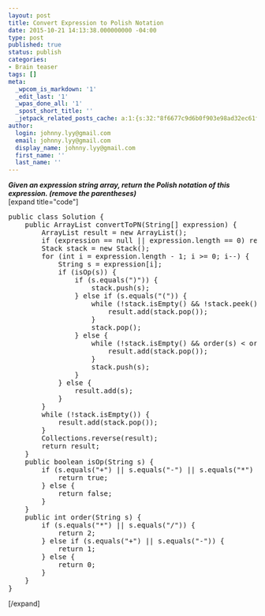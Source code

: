 ```yaml
---
layout: post
title: Convert Expression to Polish Notation
date: 2015-10-21 14:13:38.000000000 -04:00
type: post
published: true
status: publish
categories:
- Brain teaser
tags: []
meta:
  _wpcom_is_markdown: '1'
  _edit_last: '1'
  _wpas_done_all: '1'
  _spost_short_title: ''
  _jetpack_related_posts_cache: a:1:{s:32:"8f6677c9d6b0f903e98ad32ec61f8deb";a:2:{s:7:"expires";i:1467197311;s:7:"payload";a:3:{i:0;a:1:{s:2:"id";i:510;}i:1;a:1:{s:2:"id";i:509;}i:2;a:1:{s:2:"id";i:1409;}}}}
author:
  login: johnny.lyy@gmail.com
  email: johnny.lyy@gmail.com
  display_name: johnny.lyy@gmail.com
  first_name: ''
  last_name: ''
---
```

<p><strong><em>Given an expression string array, return the Polish notation of this expression. (remove the parentheses)</em></strong><br />
[expand title="code"]</p>
<pre>
public class Solution {
    public ArrayList<string> convertToPN(String[] expression) {
        ArrayList<string> result = new ArrayList<string>();
        if (expression == null || expression.length == 0) return result;
        Stack<string> stack = new Stack<string>();
        for (int i = expression.length - 1; i >= 0; i--) {
            String s = expression[i];
            if (isOp(s)) {
                if (s.equals(")")) {
                    stack.push(s);
                } else if (s.equals("(")) {
                    while (!stack.isEmpty() && !stack.peek().equals(")") {
                        result.add(stack.pop());
                    }
                    stack.pop();
                } else {
                    while (!stack.isEmpty() && order(s) < order(stack.peek())) {
                        result.add(stack.pop());
                    }
                    stack.push(s);
                }
            } else {
                result.add(s);
            }
        }
        while (!stack.isEmpty()) {
            result.add(stack.pop());
        }
        Collections.reverse(result);
        return result;
    }
    public boolean isOp(String s) {
        if (s.equals("+") || s.equals("-") || s.equals("*") || s.equals("/") || s.equals("(") || s.equals(")")) {
            return true;
        } else {
            return false;
        }
    }
    public int order(String s) {
        if (s.equals("*") || s.equals("/")) {
            return 2;
        } else if (s.equals("+") || s.equals("-")) {
            return 1;
        } else {
            return 0;
        }
    }
}
</string></string></string></string></string></pre>
<p>[/expand]</p>
